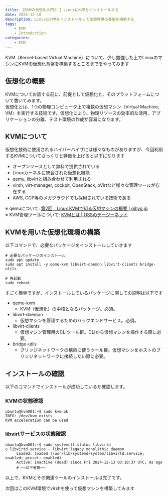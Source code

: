 ```yaml
---
title: 【KVMの仮想化入門① 】LinuxにKVMをインストールする
date: 2024-12-10
description: LinuxにKVMをインストールして仮想環境の基盤を構築する
tags: 
    - KVM
    - Introduction
categories:
    - KVM
---
```


KVM（Kernel-based Virtual Machine）について、少し勉強した上でLinuxのマシンにKVMの仮想化基盤を構築するところまでをやってみます

## 仮想化の概要
KVMについてお話する前に、前提として仮想化と、そのプラットフォームについて書いてみます。  
仮想化とは、1つの物理コンピュータ上で複数の仮想マシン（Virtual Machine, VM）を実行する技術です。仮想化により、物理リソースの効率的な活用、アプリケーションの分離、テスト環境の作成が容易になります。

## KVMについて
仮想化技術に使用されるハイパーバイザには様々なものがありますが、今回利用するKVMについてざっくりと特徴を上げると以下になります
* オープンソースとして無料で提供されている
* Linuxカーネルに統合された仮想化機能
* qemu, libvirtと組み合わせて利用される
* virsh, virt-manager, cockpit, OpenStack, oVirtなど様々な管理ツールが存在する
* AWS, GCP等のメガクラウドでも採用されている技術である

※ qemuについて: [第2回　Linux KVMで知る仮想マシンの概要 | gihyo.jp](https://gihyo.jp/dev/serial/01/vm_work/0002)  
※ KVM管理ツールについて: [KVMとは | OSSのデージーネット](https://www.designet.co.jp/faq/term/?id=S1ZN)

## KVMを用いた仮想化環境の構築

以下コマンドで、必要なパッケージをインストールしていきます

```shell
# 必要なパッケージのインストール
sudo apt update
sudo apt install -y qemu-kvm libvirt-daemon libvirt-clients bridge-utils

# 再起動
sudo reboot
```

すごく簡単ですが、インストールしているパッケージに関しての説明は以下です
* qemu-kvm
    * KVM（仮想化）の中核となるパッケージ。必須。
* libvirt-daemon
    * 仮想マシンを管理するためのバックエンドサービス。必須。
* libvirt-clients
    * 仮想マシン管理用のCLIツール群。CLIから仮想マシンを操作する際に必要。
* bridge-utils
    * ブリッジネットワークの構築に使うツール群。仮想マシンをホストのブリッジネットワークに接続したい際に必要。

## インストールの確認
以下のコマンドでインストールが成功しているか確認します。

### KVMの状態確認
```shell
ubuntu@kvm001:~$ sudo kvm-ok
INFO: /dev/kvm exists
KVM acceleration can be used
```
### libvirtサービスの状態確認
```shell
ubuntu@kvm001:~$ sudo systemctl status libvirtd
○ libvirtd.service - libvirt legacy monolithic daemon
     Loaded: loaded (/usr/lib/systemd/system/libvirtd.service; enabled; preset: enabled)
     Active: inactive (dead) since Fri 2024-12-13 03:18:37 UTC; 9s ago
     # ~~以下省略~~
```

以上で、KVMとその関連ツールのインストールは完了です。 

次回はこのKVM環境でvirshを使って仮想マシンを構築してみます

